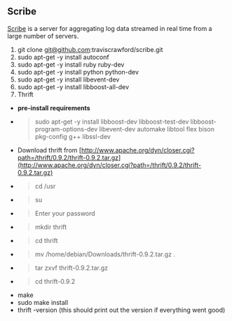 ## Scribe ##

[Scribe](https://github.com/facebookarchive/scribe) is a server for aggregating log data streamed in real time from a large number of servers.

1. git clone git@github.com:traviscrawford/scribe.git
2. sudo apt-get -y install autoconf
3. sudo apt-get -y install ruby ruby-dev
4. sudo apt-get -y install python python-dev
5. sudo apt-get -y install libevent-dev
6. sudo apt-get -y install libboost-all-dev
7. Thrift
  * **pre-install requirements** 
  * > sudo apt-get -y install libboost-dev libboost-test-dev libboost-program-options-dev libevent-dev automake libtool flex bison pkg-config g++ libssl-dev
  * Download thrift from [http://www.apache.org/dyn/closer.cgi?path=/thrift/0.9.2/thrift-0.9.2.tar.gz](http://www.apache.org/dyn/closer.cgi?path=/thrift/0.9.2/thrift-0.9.2.tar.gz)
  * > cd /usr
  * > su
   * > Enter your password
 * > mkdir thrift
 * > cd thrift
 * > mv /home/debian/Downloads/thrift-0.9.2.tar.gz .
 * > tar zxvf thrift-0.9.2.tar.gz
 * > cd thrift-0.9.2
 * make
 * sudo make install
 * thrift -version (this should print out the version if everything went good)
